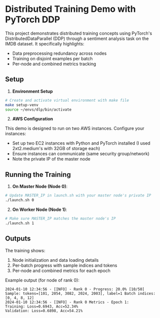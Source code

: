 # Distributed Training Demo with PyTorch DDP

This project demonstrates distributed training concepts using PyTorch's DistributedDataParallel (DDP) through a sentiment analysis task on the IMDB dataset. It specifically highlights:

- Data preprocessing redundancy across nodes
- Training on disjoint examples per batch
- Per-node and combined metrics tracking

## Setup

1. **Environment Setup**

```bash
# Create and activate virtual environment with make file
make setup-venv
source ~/envs/dlp/bin/activate
```

2. **AWS Configuration**

This demo is designed to run on two AWS instances. Configure your instances:
- Set up two EC2 instances with Python and PyTorch installed (I used 2xt2.medium's with 32GB of storage each)
- Ensure instances can communicate (same security group/network)
- Note the private IP of the master node

## Running the Training

1. **On Master Node (Node 0)**:

```bash
# Update MASTER_IP in launch.sh with your master node's private IP
./launch.sh 0
```

2. **On Worker Node (Node 1)**:

```bash
# Make sure MASTER_IP matches the master node's IP
./launch.sh 1
```

## Outputs

The training shows:
1. Node initialization and data loading details
2. Per-batch progress with sample indices and tokens
3. Per-node and combined metrics for each epoch

Example output (for node of rank 0):
```
2024-01-10 12:34:56 - [INFO] - Rank 0 - Progress: 20.0% [10/50] Sample: tokens=[101, 2054, 3082, 2024, 2003], label=1 Batch indices: [0, 4, 8, 12]
2024-01-10 12:34:56 - [INFO] - Rank 0 Metrics - Epoch 1:
Training: Loss=0.6943, Acc=52.34%
Validation: Loss=0.6898, Acc=54.21%
```